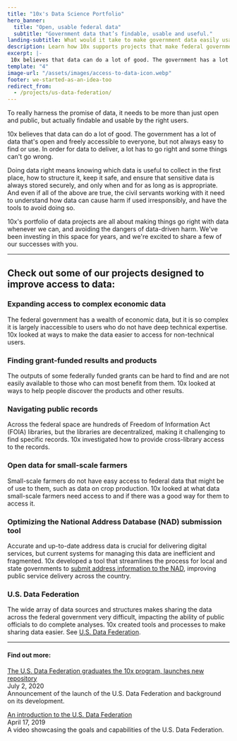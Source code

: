 ```yaml
---
title: "10x's Data Science Portfolio"
hero_banner:
  title: "Open, usable federal data"
  subtitle: "Government data that’s findable, usable and useful."
landing-subtitle: What would it take to make government data easily usable?
description: Learn how 10x supports projects that make federal government data open, findable, usable, and safe to use. 
excerpt: |-
 10x believes that data can do a lot of good. The government has a lot of data that's open and freely accessible to everyone, but not always easy to find or use. In order for data to deliver, a lot has to go right and some things can't go wrong. 
template: "4"
image-url: "/assets/images/access-to-data-icon.webp"
footer: we-started-as-an-idea-too
redirect_from: 
  - /projects/us-data-federation/
---
```

<p class="usa-intro">  
  To really harness the promise of data, it needs to be more than just open and public, but actually findable and usable by the right users. 
</p>

10x believes that data can do a lot of good. The government has a lot of data that's open and freely accessible to everyone, but not always easy to find or use. In order for data to deliver, a lot has to go right and some things can't go wrong. 

Doing data right means knowing which data is useful to collect in the first place, how to structure it, keep it safe, and ensure that sensitive data is always stored securely, and only when and for as long as is appropriate. And even if all of the above are true, the civil servants working with it need to understand how data can cause harm if used irresponsibly, and have the tools to avoid doing so.

10x's portfolio of data projects are all about making things go right with data whenever we can, and avoiding the dangers of data-driven harm. We've been investing in this space for years, and we're excited to share a few of our successes with you.

---

## Check out some of our projects designed to improve access to data:

### Expanding access to complex economic data

The federal government has a wealth of economic data, but it is so complex it is largely inaccessible to users who do not have deep technical expertise. 10x looked at ways to make the data easier to access for non-technical users.

### Finding grant-funded results and products

The outputs of some federally funded grants can be hard to find and are not easily available to those who can most benefit from them. 10x looked at ways to help people discover the products and other results.

### Navigating public records

Across the federal space are hundreds of Freedom of Information Act (FOIA) libraries, but the libraries are decentralized, making it challenging to find specific records. 10x investigated how to provide cross-library access to the records.

### Open data for small-scale farmers

Small-scale farmers do not have easy access to federal data that might be of use to them, such as data on crop production. 10x looked at what data small-scale farmers need access to and if there was a good way for them to access it.

### Optimizing the National Address Database (NAD) submission tool

Accurate and up-to-date address data is crucial for delivering digital services, but current systems for managing this data are inefficient and fragmented. 10x developed a tool that streamlines the process for local and state governments to <a class="usa-link usa-link--external" rel="noopener noreferrer" target="_blank" aria-label="Submit address information to the NAD (opens in a new tab)" href="https://github.com/GSA-TTS/10x-nad-st">submit address information to the NAD</a>, improving public service delivery across the country.

### U.S. Data Federation
The wide array of data sources and structures makes sharing the data across the federal government very difficult, impacting the ability of public officials to do complete analyses. 10x created tools and processes to make sharing data easier. See <a class="usa-link usa-link--external" rel="noopener noreferrer" target="_blank" aria-label="U.S. Data Federation (opens in a new tab)" href="https://federation.data.gov/">U.S. Data Federation</a>.

---

#### Find out more:

<p>
  <a class="usa-link usa-link--external" rel="noopener noreferrer" target="_blank" aria-label="U.S. Data Federation graduates the 10x program, launches new repository (opens in a new tab)" href="https://digital.gov/2020/07/02/us-data-federation-graduates-10x-program/">
    The U.S. Data Federation graduates the 10x program, launches new repository
  </a>
  <br>
  July 2, 2020
  <br>
  Announcement of the launch of the U.S. Data Federation and background on its development.
</p>

<p>
  <a class="usa-link usa-link--external" rel="noopener noreferrer" target="_blank" aria-label="An introduction to the U.S. Data Federation (opens in a new tab)" href="https://digital.gov/event/2019/04/17/an-introduction-us-data-federation/">
    An introduction to the U.S. Data Federation
  </a>
  <br>
  April 17, 2019
  <br>
  A video showcasing the goals and capabilities of the U.S. Data Federation.
</p>